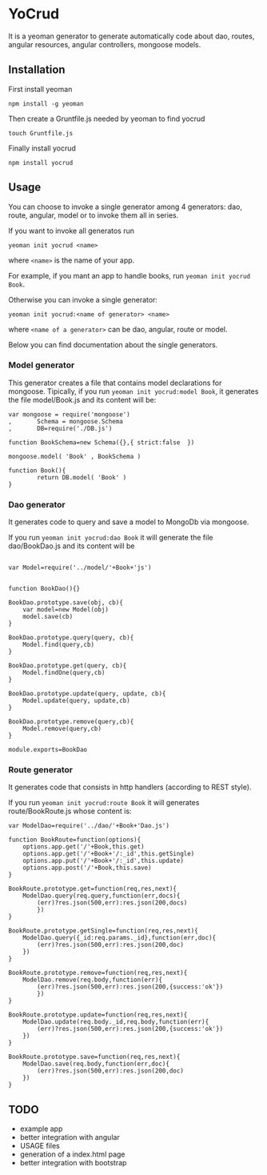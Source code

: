 # YoCrud
It is a yeoman generator to generate automatically code about dao, routes, angular resources, angular controllers, mongoose models.

## Installation

First install yeoman

`npm install -g yeoman`

Then create a Gruntfile.js needed by yeoman to find yocrud

`touch Gruntfile.js` 

Finally install yocrud

`npm install yocrud`

## Usage

You can choose to invoke a single generator among 4 generators: dao, route, angular, model or to invoke them all in series.

If you want to invoke all generatos run

`yeoman init yocrud <name>`

where `<name>` is the name of your app.

For example, if you mant an app to handle books, run `yeoman init yocrud Book`. 

Otherwise you can invoke a single generator:

`yeoman init yocrud:<name of generator> <name>`

where `<name of a generator>` can be dao, angular, route or model.

Below you can find documentation about the single generators.

### Model generator

This generator creates a file that contains model declarations for mongoose. Tipically, if you run `yeoman init yocrud:model Book`, it generates the file model/Book.js and its content will be:

```
var mongoose = require('mongoose')
,       Schema = mongoose.Schema
,       DB=require('./DB.js')

function BookSchema=new Schema({},{ strict:false  })

mongoose.model( 'Book' , BookSchema )

function Book(){
        return DB.model( 'Book' )
}
```  

### Dao generator
It generates code to query and save a model to MongoDb via mongoose. 

If you run `yeoman init yocrud:dao Book` it will generate the file dao/BookDao.js and its content will be

```

var Model=require('../model/'+Book+'js')


function BookDao(){}

BookDao.prototype.save(obj, cb){
	var model=new Model(obj)
	model.save(cb)
}

BookDao.prototype.query(query, cb){
	Model.find(query,cb)
}

BookDao.prototype.get(query, cb){
	Model.findOne(query,cb)
}

BookDao.prototype.update(query, update, cb){
	Model.update(query, update,cb)
}

BookDao.prototype.remove(query,cb){
	Model.remove(query,cb)
}

module.exports=BookDao
```

### Route generator
It generates code that consists in http handlers (according to REST style).
 
If you run `yeoman init yocrud:route Book` it will generates route/BookRoute.js whose content is:

```
var ModelDao=require('../dao/'+Book+'Dao.js')

function BookRoute=function(options){
	options.app.get('/'+Book,this.get)
	options.app.get('/'+Book+'/:_id',this.getSingle)
	options.app.put('/'+Book+'/:_id',this.update)
	options.app.post('/'+Book,this.save)	
}

BookRoute.prototype.get=function(req,res,next){
	ModelDao.query(req.query,function(err,docs){
		(err)?res.json(500,err):res.json(200,docs)
		})
}

BookRoute.prototype.getSingle=function(req,res,next){
	ModelDao.query({_id:req.params._id},function(err,doc){
		(err)?res.json(500,err):res.json(200,doc)
	})
}

BookRoute.prototype.remove=function(req,res,next){
	ModelDao.remove(req.body,function(err){
		(err)?res.json(500,err):res.json(200,{success:'ok'})
		})
}

BookRoute.prototype.update=function(req,res,next){
	ModelDao.update(req.body._id,req.body,function(err){
		(err)?res.json(500,err):res.json(200,{success:'ok'})
	})
}

BookRoute.prototype.save=function(req,res,next){
	ModelDao.save(req.body,function(err,doc){
		(err)?res.json(500,err):res.json(200,doc)
	})
}

```

## TODO

* example app
* better integration with angular
* USAGE files
* generation of a index.html page 
* better integration with bootstrap

